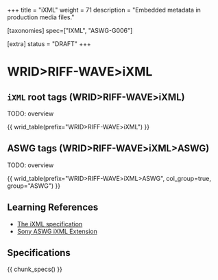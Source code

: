 +++
title = "iXML"
weight = 71
description = "Embedded metadata in production media files."

[taxonomies]
spec=["IXML", "ASWG-G006"]

[extra]
status = "DRAFT"
+++

# WRID>RIFF-WAVE>iXML

## `iXML` root tags (WRID>RIFF-WAVE>iXML)

TODO: overview

{{ wrid_table(prefix="WRID>RIFF-WAVE>iXML") }}


## ASWG tags (WRID>RIFF-WAVE>iXML>ASWG)

TODO: overview

{{ wrid_table(prefix="WRID>RIFF-WAVE>iXML>ASWG", col_group=true, group="ASWG") }}

## Learning References

* [The iXML specification](http://www.gallery.co.uk/ixml/)
* [Sony ASWG iXML Extension](https://github.com/Sony-ASWG/iXML-Extension)

## Specifications

{{ chunk_specs() }}

